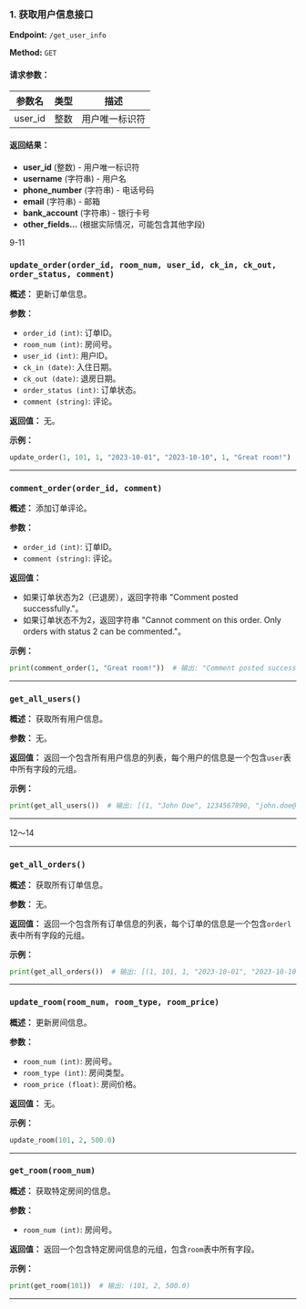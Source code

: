 ### 1. 获取用户信息接口

**Endpoint:** `/get_user_info`

**Method:** `GET`

#### 请求参数：

| 参数名  | 类型   | 描述          |
| ------- | ------ | ------------- |
| user_id | 整数   | 用户唯一标识符 |

#### 返回结果：

- **user_id** (整数) - 用户唯一标识符
- **username** (字符串) - 用户名
- **phone_number** (字符串) - 电话号码
- **email** (字符串) - 邮箱
- **bank_account** (字符串) - 银行卡号
- **other_fields...** (根据实际情况，可能包含其他字段)



9-11
### `update_order(order_id, room_num, user_id, ck_in, ck_out, order_status, comment)`

**概述：** 更新订单信息。

**参数：**

- `order_id (int)`: 订单ID。
- `room_num (int)`: 房间号。
- `user_id (int)`: 用户ID。
- `ck_in (date)`: 入住日期。
- `ck_out (date)`: 退房日期。
- `order_status (int)`: 订单状态。
- `comment (string)`: 评论。

**返回值：** 无。

**示例：**

```python
update_order(1, 101, 1, "2023-10-01", "2023-10-10", 1, "Great room!")
```

---

### `comment_order(order_id, comment)`

**概述：** 添加订单评论。

**参数：**

- `order_id (int)`: 订单ID。
- `comment (string)`: 评论。

**返回值：**

- 如果订单状态为2（已退房），返回字符串 "Comment posted successfully."。
- 如果订单状态不为2，返回字符串 "Cannot comment on this order. Only orders with status 2 can be commented."。

**示例：**

```python
print(comment_order(1, "Great room!"))  # 输出: "Comment posted successfully."
```

---

### `get_all_users()`

**概述：** 获取所有用户信息。

**参数：** 无。

**返回值：** 返回一个包含所有用户信息的列表，每个用户的信息是一个包含`user`表中所有字段的元组。

**示例：**

```python
print(get_all_users())  # 输出: [(1, "John Doe", 1234567890, "john.doe@example.com", 1234567890123456, "password"), ...]
```

---
12～14

---

### `get_all_orders()`

**概述：** 获取所有订单信息。

**参数：** 无。

**返回值：** 返回一个包含所有订单信息的列表，每个订单的信息是一个包含`orderl`表中所有字段的元组。

**示例：**

```python
print(get_all_orders())  # 输出: [(1, 101, 1, "2023-10-01", "2023-10-10", 1, "Great room!"), ...]
```

---

### `update_room(room_num, room_type, room_price)`

**概述：** 更新房间信息。

**参数：**

- `room_num (int)`: 房间号。
- `room_type (int)`: 房间类型。
- `room_price (float)`: 房间价格。

**返回值：** 无。

**示例：**

```python
update_room(101, 2, 500.0)
```

---

### `get_room(room_num)`

**概述：** 获取特定房间的信息。

**参数：**

- `room_num (int)`: 房间号。

**返回值：** 返回一个包含特定房间信息的元组，包含`room`表中所有字段。

**示例：**

```python
print(get_room(101))  # 输出: (101, 2, 500.0)
```

---
